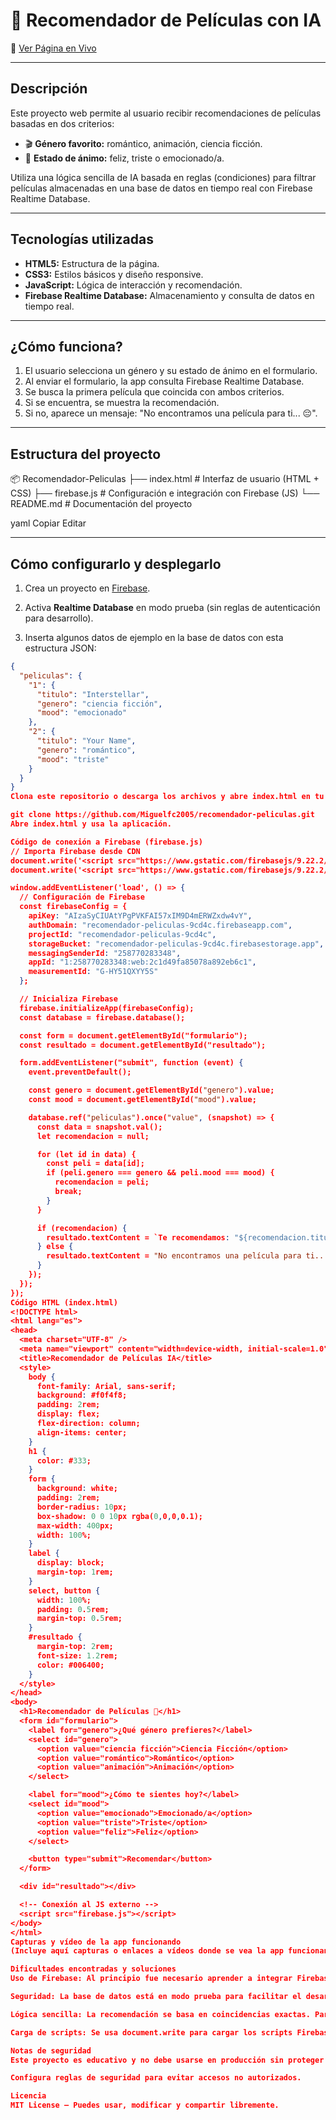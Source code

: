 # 🎥 Recomendador de Películas con IA

🔗 [Ver Página en Vivo](#) <!-- Añade aquí el enlace si lo tienes desplegado -->

---

## Descripción

Este proyecto web permite al usuario recibir recomendaciones de películas basadas en dos criterios:

- 🎬 **Género favorito:** romántico, animación, ciencia ficción.
- 🙂 **Estado de ánimo:** feliz, triste o emocionado/a.

Utiliza una lógica sencilla de IA basada en reglas (condiciones) para filtrar películas almacenadas en una base de datos en tiempo real con Firebase Realtime Database.

---

## Tecnologías utilizadas

- **HTML5:** Estructura de la página.
- **CSS3:** Estilos básicos y diseño responsive.
- **JavaScript:** Lógica de interacción y recomendación.
- **Firebase Realtime Database:** Almacenamiento y consulta de datos en tiempo real.

---

## ¿Cómo funciona?

1. El usuario selecciona un género y su estado de ánimo en el formulario.
2. Al enviar el formulario, la app consulta Firebase Realtime Database.
3. Se busca la primera película que coincida con ambos criterios.
4. Si se encuentra, se muestra la recomendación.
5. Si no, aparece un mensaje: "No encontramos una película para ti... 😔".

---

## Estructura del proyecto

📦 Recomendador-Peliculas
├── index.html # Interfaz de usuario (HTML + CSS)
├── firebase.js # Configuración e integración con Firebase (JS)
└── README.md # Documentación del proyecto

yaml
Copiar
Editar

---

## Cómo configurarlo y desplegarlo

1. Crea un proyecto en [Firebase](https://console.firebase.google.com/).

2. Activa **Realtime Database** en modo prueba (sin reglas de autenticación para desarrollo).

3. Inserta algunos datos de ejemplo en la base de datos con esta estructura JSON:

```json
{
  "peliculas": {
    "1": {
      "titulo": "Interstellar",
      "genero": "ciencia ficción",
      "mood": "emocionado"
    },
    "2": {
      "titulo": "Your Name",
      "genero": "romántico",
      "mood": "triste"
    }
  }
}
Clona este repositorio o descarga los archivos y abre index.html en tu navegador:

git clone https://github.com/Miguelfc2005/recomendador-peliculas.git
Abre index.html y usa la aplicación.

Código de conexión a Firebase (firebase.js)
// Importa Firebase desde CDN
document.write('<script src="https://www.gstatic.com/firebasejs/9.22.2/firebase-app-compat.js"><\/script>');
document.write('<script src="https://www.gstatic.com/firebasejs/9.22.2/firebase-database-compat.js"><\/script>');

window.addEventListener('load', () => {
  // Configuración de Firebase
  const firebaseConfig = {
    apiKey: "AIzaSyCIUAtYPgPVKFAI57xIM9D4mERWZxdw4vY",
    authDomain: "recomendador-peliculas-9cd4c.firebaseapp.com",
    projectId: "recomendador-peliculas-9cd4c",
    storageBucket: "recomendador-peliculas-9cd4c.firebasestorage.app",
    messagingSenderId: "258770283348",
    appId: "1:258770283348:web:2c1d49fa85078a892eb6c1",
    measurementId: "G-HY51QXYY5S"
  };

  // Inicializa Firebase
  firebase.initializeApp(firebaseConfig);
  const database = firebase.database();

  const form = document.getElementById("formulario");
  const resultado = document.getElementById("resultado");

  form.addEventListener("submit", function (event) {
    event.preventDefault();

    const genero = document.getElementById("genero").value;
    const mood = document.getElementById("mood").value;

    database.ref("peliculas").once("value", (snapshot) => {
      const data = snapshot.val();
      let recomendacion = null;

      for (let id in data) {
        const peli = data[id];
        if (peli.genero === genero && peli.mood === mood) {
          recomendacion = peli;
          break;
        }
      }

      if (recomendacion) {
        resultado.textContent = `Te recomendamos: "${recomendacion.titulo}"`;
      } else {
        resultado.textContent = "No encontramos una película para ti... 😔";
      }
    });
  });
});
Código HTML (index.html)
<!DOCTYPE html>
<html lang="es">
<head>
  <meta charset="UTF-8" />
  <meta name="viewport" content="width=device-width, initial-scale=1.0" />
  <title>Recomendador de Películas IA</title>
  <style>
    body {
      font-family: Arial, sans-serif;
      background: #f0f4f8;
      padding: 2rem;
      display: flex;
      flex-direction: column;
      align-items: center;
    }
    h1 {
      color: #333;
    }
    form {
      background: white;
      padding: 2rem;
      border-radius: 10px;
      box-shadow: 0 0 10px rgba(0,0,0,0.1);
      max-width: 400px;
      width: 100%;
    }
    label {
      display: block;
      margin-top: 1rem;
    }
    select, button {
      width: 100%;
      padding: 0.5rem;
      margin-top: 0.5rem;
    }
    #resultado {
      margin-top: 2rem;
      font-size: 1.2rem;
      color: #006400;
    }
  </style>
</head>
<body>
  <h1>Recomendador de Películas 🎥</h1>
  <form id="formulario">
    <label for="genero">¿Qué género prefieres?</label>
    <select id="genero">
      <option value="ciencia ficción">Ciencia Ficción</option>
      <option value="romántico">Romántico</option>
      <option value="animación">Animación</option>
    </select>

    <label for="mood">¿Cómo te sientes hoy?</label>
    <select id="mood">
      <option value="emocionado">Emocionado/a</option>
      <option value="triste">Triste</option>
      <option value="feliz">Feliz</option>
    </select>

    <button type="submit">Recomendar</button>
  </form>

  <div id="resultado"></div>

  <!-- Conexión al JS externo -->
  <script src="firebase.js"></script>
</body>
</html>
Capturas y vídeo de la app funcionando
(Incluye aquí capturas o enlaces a vídeos donde se vea la app funcionando con datos reales. Puedes usar grabaciones de pantalla mostrando selección de género, estado de ánimo y la recomendación obtenida.)

Dificultades encontradas y soluciones
Uso de Firebase: Al principio fue necesario aprender a integrar Firebase Realtime Database con una app web usando las versiones compatibles (compat.js).

Seguridad: La base de datos está en modo prueba para facilitar el desarrollo. En producción habría que configurar reglas y autenticación.

Lógica sencilla: La recomendación se basa en coincidencias exactas. Para mejorar, se podría usar aprendizaje automático o filtros más complejos.

Carga de scripts: Se usa document.write para cargar los scripts Firebase por simplicidad en este proyecto pequeño, pero en proyectos mayores se recomienda usar módulos o importación estándar.

Notas de seguridad
Este proyecto es educativo y no debe usarse en producción sin proteger las claves de Firebase.

Configura reglas de seguridad para evitar accesos no autorizados.

Licencia
MIT License — Puedes usar, modificar y compartir libremente.
